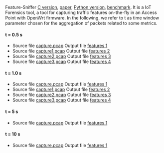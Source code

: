 Feature-Sniffer [C version](https://github.com/fpalmese/feature-sniffer), [paper](https://doi.org/10.48550/arXiv.2302.06991), [Python version](https://hdl.handle.net/10589/182790), [benchmark](https://hdl.handle.net/10589/197036).
It is a IoT Forensics tool, a tool for capturing traffic features on-the-fly in an Access Point with OpenWrt firmware.
In the following, we refer to t as time window parameter chosen for the aggregation of packets related to some metrics.
#### t = 0.5 s 
- Source file [capture.pcap](https://drive.google.com/file/d/109EcjpQVPCbFIfBfzWXAXX_OqZMFcr0w/view?usp=drive_link)
  Output file [features 1](https://drive.google.com/file/d/1GHab_luX1bQkFhiN16qWHXCcBv7M2yEy/view?usp=sharing)
- Source file [capture1.pcap](https://drive.google.com/file/d/1vAo32qljcKdNptRxwgr27y6Cqaal9z10/view?usp=drive_link)
  Output file [features 2](https://drive.google.com/file/d/1aN55flMrafiqiSLkySryxlVq9VOCl1yy/view?usp=drive_link)
- Source file [capture2.pcap](https://drive.google.com/file/d/1HdUJnZFt64u60xfkJTje5NpT7t_A_j4E/view?usp=drive_link)
  Output file [features 3](https://drive.google.com/file/d/1PU3uNgIxc3-qPb5biS2TO0LXZlAU726A/view?usp=drive_link)
- Source file [capture3.pcap](https://drive.google.com/file/d/1K5SUrR9dnTPyd5u9GO6YhMDctYW6jwTc/view?usp=drive_link)
  Output file [features 4](https://drive.google.com/file/d/1PzkXy28bs2Dnd0YV_Ej5omSF4aHBVKFj/view?usp=drive_link)

#### t = 1.0 s 
- Source file [capture.pcap](https://drive.google.com/file/d/109EcjpQVPCbFIfBfzWXAXX_OqZMFcr0w/view?usp=drive_link)
  Output file [features 1](https://drive.google.com/file/d/1Bjne8Z8dj3yrfqECyOk6xX9QvlDNnltR/view?usp=drive_link)
- Source file [capture1.pcap](https://drive.google.com/file/d/1vAo32qljcKdNptRxwgr27y6Cqaal9z10/view?usp=drive_link)
  Output file [features 2](https://drive.google.com/file/d/11rZEdfEvWBb-SQjpCy9sBQ9iPCsigX56/view?usp=drive_link)
- Source file [capture2.pcap](https://drive.google.com/file/d/1HdUJnZFt64u60xfkJTje5NpT7t_A_j4E/view?usp=drive_link)
  Output file [features 3](https://drive.google.com/file/d/1ZmrVQxp_q6xMtirwrUikBMRjuzttMAJe/view?usp=drive_link)
- Source file [capture3.pcap](https://drive.google.com/file/d/1K5SUrR9dnTPyd5u9GO6YhMDctYW6jwTc/view?usp=drive_link)
  Output file [features 4](https://drive.google.com/file/d/1pWXgiZSZUjHPwewyI5EqOSPhMFPoM0Tl/view?usp=drive_link)

#### t = 5 s 
- Source file [capture.pcap](https://drive.google.com/file/d/109EcjpQVPCbFIfBfzWXAXX_OqZMFcr0w/view?usp=drive_link)
  Output file [features 1](https://drive.google.com/file/d/1YxQBTXUxEOlSCOGVTGqe8HIvw0ZCW7Ht/view?usp=drive_link)

#### t = 10 s 
- Source file [capture.pcap](https://drive.google.com/file/d/109EcjpQVPCbFIfBfzWXAXX_OqZMFcr0w/view?usp=drive_link)
  Output file [features 1](https://drive.google.com/file/d/1zKGzFf809q0wRztmUD4-q-Qk_yr92dxi/view?usp=drive_link)
